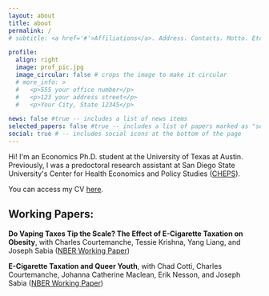 ```yaml
---
layout: about
title: about
permalink: /
# subtitle: <a href='#'>Affiliations</a>. Address. Contacts. Motto. Etc.

profile:
  align: right
  image: prof_pic.jpg
  image_circular: false # crops the image to make it circular
  # more_info: >
  #   <p>555 your office number</p>
  #   <p>123 your address street</p>
  #   <p>Your City, State 12345</p>

news: false #true -- includes a list of news items
selected_papers: false #true -- includes a list of papers marked as "selected={true}"
social: true # -- includes social icons at the bottom of the page
---
```


Hi! I'm an Economics Ph.D. student at
the University of Texas at Austin.
Previously, I was a predoctoral research assistant
at San Diego State University's
Center for Health Economics and Policy Studies
([CHEPS](https://cheps.sdsu.edu/)).

You can access my CV [here](https://tonychuo1.github.io/assets/pdf/cv.pdf).

## Working Papers:

__Do Vaping Taxes Tip the Scale? The Effect of E-Cigarette
Taxation on Obesity__, 
with Charles Courtemanche, Tessie Krishna, Yang Liang, and Joseph Sabia ([NBER Working Paper](https://www.nber.org/papers/w33890))

__E-Cigarette Taxation and Queer Youth__, 
with Chad Cotti, Charles Courtemanche, Johanna Catherine Maclean, Erik Nesson, and Joseph Sabia 
([NBER Working Paper](https://www.nber.org/papers/w33326))